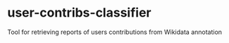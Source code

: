 # user-contribs-classifier
Tool for retrieving reports of users contributions from Wikidata annotation


